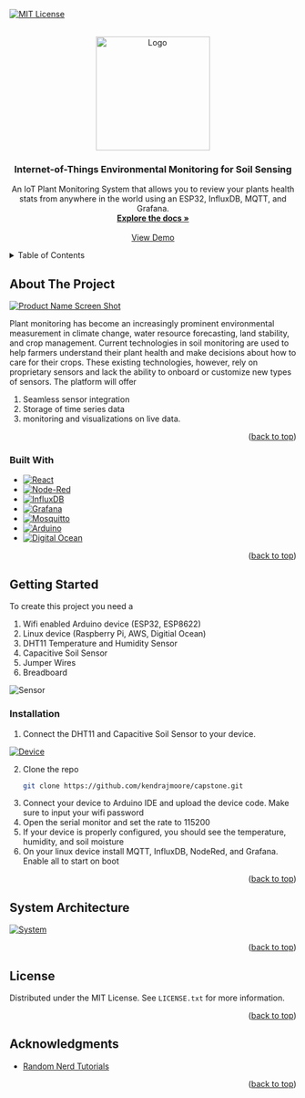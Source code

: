 
<a name="readme-top"></a>
[![MIT License][license-shield]][license-url]


<!-- PROJECT LOGO -->
<br />
<div align="center">
  <a href="https://github.com/kendrajmoore/capstone/edit/main/README.md">
    <img src="https://i.ibb.co/QP2QXhB/Pngtree-cute-green-small-plant-aloe-4651505.png" alt="Logo" width="200" height="200">
  </a>

  <h3 align="center">Internet-of-Things Environmental Monitoring for Soil Sensing</h3>

  <p align="center">
    An IoT Plant Monitoring System that allows you to review your plants health stats from anywhere in the world using an ESP32, InfluxDB, MQTT, and Grafana.
    <br />
    <a href="https://kendrajmoore.github.io/capstone"><strong>Explore the docs »</strong></a>
    <br />
    <br />
    <a href="https://grafana.smartplant.live/d/livedata/plant-dashboard">View Demo</a>
  </p>
</div>



<!-- TABLE OF CONTENTS -->
<details>
  <summary>Table of Contents</summary>
  <ol>
    <li>
      <a href="#about-the-project">About The Project</a>
      <ul>
        <li><a href="#built-with">Built With</a></li>
      </ul>
    </li>
    <li>
      <a href="#getting-started">Getting Started</a>
      <ul>
        <li><a href="#installation">Installation</a></li>
      </ul>
    </li>
    <li><a href="#system-architecture">System Architecture</a></li>
    <li><a href="#license">License</a></li>
    <li><a href="#acknowledgments">Acknowledgments</a></li>
  </ol>
</details>



<!-- ABOUT THE PROJECT -->
## About The Project

[![Product Name Screen Shot][product-screenshot]](https://i.ibb.co/5W6v0Jz/Screenshot-2023-04-30-at-3-17-16-PM-1.png)

Plant monitoring has become an increasingly prominent environmental measurement in climate change, water resource forecasting, land stability, and crop management. Current technologies in soil monitoring are used to help farmers understand their plant health and make decisions about how to care for their crops. These existing technologies, however, rely on proprietary sensors and lack the ability to onboard or customize new types of sensors. The platform will offer

1. Seamless sensor integration
2. Storage of time series data
3. monitoring and visualizations on live data. 

<p align="right">(<a href="#readme-top">back to top</a>)</p>



### Built With

* [![React][React.js]][React-url]
* [![Node-Red][Node-Red]][Node-url]
* [![InfluxDB][InfluxDB]][Influx-url]
* [![Grafana][Grafana]][Grafana-url] 
* [![Mosquitto][mosquitto-shield]][mosquitto-url]
* [![Arduino][Arduino]][Arduino-url]
* [![Digital Ocean][Digital Ocean]][Digital-url]

<p align="right">(<a href="#readme-top">back to top</a>)</p>



<!-- GETTING STARTED -->
## Getting Started

To create this project you need a 
1. Wifi enabled Arduino device (ESP32, ESP8622) 
2. Linux device (Raspberry Pi, AWS, Digitial Ocean)
3. DHT11 Temperature and Humidity Sensor
4. Capacitive Soil Sensor
5. Jumper Wires
6. Breadboard

![Sensor](https://ibb.co/41rfYsd)

### Installation

1. Connect the DHT11 and Capacitive Soil Sensor to your device. 

[![Device][device-screenshot]](https://i.ibb.co/5W6v0Jz/Screenshot-2023-04-30-at-3-17-16-PM-1.png)

2. Clone the repo
   ```sh
   git clone https://github.com/kendrajmoore/capstone.git
   ```
3. Connect your device to Arduino IDE and upload the device code. Make sure to input your wifi password
4. Open the serial monitor and set the rate to 115200
5. If your device is properly configured, you should see the temperature, humidity, and soil moisture
6. On your linux device install MQTT, InfluxDB, NodeRed, and Grafana. Enable all to start on boot

<p align="right">(<a href="#readme-top">back to top</a>)</p>

## System Architecture


[![System][system-screenshot]](https://i.ibb.co/7GGLvWS/Screenshot-2023-05-03-at-7-47-56-AM.png)


<p align="right">(<a href="#readme-top">back to top</a>)</p>

<!-- LICENSE -->
## License

Distributed under the MIT License. See `LICENSE.txt` for more information.

<p align="right">(<a href="#readme-top">back to top</a>)</p>



<!-- ACKNOWLEDGMENTS -->
## Acknowledgments

* [Random Nerd Tutorials](https://randomnerdtutorials.com/)
<p align="right">(<a href="#readme-top">back to top</a>)</p>



<!-- MARKDOWN LINKS & IMAGES -->
<!-- https://www.markdownguide.org/basic-syntax/#reference-style-links -->
[product-screenshot]: https://i.ibb.co/5W6v0Jz/Screenshot-2023-04-30-at-3-17-16-PM-1.png
[device-screenshot]: https://i.ibb.co/z474hY4/Screenshot-2023-04-26-at-11-39-41-AM.png
[system-screenshot]: https://i.ibb.co/CW1d5pr/Screenshot-2023-05-03-at-7-39-09-PM.png
[React.js]: https://img.shields.io/badge/React-20232A?style=for-the-badge&logo=react&logoColor=61DAFB
[React-url]: https://reactjs.org/
[Node-Red]: https://img.shields.io/badge/Node--Red-8F0000?style=for-the-badge&logo=nodered&logoColor=white
[Node-url]: https://nodered.org/
[Arduino]: 	https://img.shields.io/badge/Arduino_IDE-00979D?style=for-the-badge&logo=arduino&logoColor=white
[Arduino-url]: https://www.arduino.cc/en/software
[InfluxDB]: https://img.shields.io/badge/InfluxDB-22ADF6?style=for-the-badge&logo=InfluxDB&logoColor=white
[Influx-url]: https://vuejs.org/
[Digital Ocean]: https://img.shields.io/badge/Digital_Ocean-0080FF?style=for-the-badge&logo=DigitalOcean&logoColor=white
[Digital-url]: https://www.digitalocean.com/
[Grafana]: https://img.shields.io/badge/grafana-%23F46800.svg?style=for-the-badge&logo=grafana&logoColor=white
[Grafana-url]: https://grafana.com/
[license-shield]: https://img.shields.io/badge/License-MIT-yellow.svg
[license-url]: https://opensource.org/licenses/MIT
[mosquitto-shield]: https://img.shields.io/badge/mosquitto-%233C5280.svg?style=for-the-badge&logo=eclipsemosquitto&logoColor=white
[mosquitto-url]: https://mosquitto.org/
